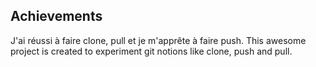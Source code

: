 ## Achievements

J'ai réussi à faire clone, pull et je m'apprête à faire push.
This awesome project is created to experiment git notions like clone, push and pull.

